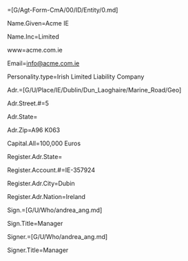 =[G/Agt-Form-CmA/00/ID/Entity/0.md]

Name.Given=Acme IE

Name.Inc=Limited

www=acme.com.ie

Email=info@acme.com.ie

Personality.type=Irish Limited Liability Company

Adr.=[G/U/Place/IE/Dublin/Dun_Laoghaire/Marine_Road/Geo]

Adr.Street.#=5

Adr.State=</i>

Adr.Zip=A96 K063

Capital.All=100,000 Euros

Register.Adr.State=</i>

Register.Account.#=IE-357924

Register.Adr.City=Dubin

Register.Adr.Nation=Ireland

Sign.=[G/U/Who/andrea_ang.md]

Sign.Title=Manager

Signer.=[G/U/Who/andrea_ang.md]

Signer.Title=Manager

